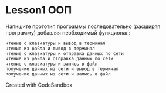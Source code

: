 # Lesson1 ООП

Напишите прототип программы последовательно (расширяя программу) добавляя необходимый функционал:

```
чтение с клавиатуры и вывод в терминал
чтение из файла и вывод в терминал
чтение с клавиатуры и отправка данных по сети
чтение из файла и отправка данных по сети
чтение с клавиатуры и запись в файл
получение данных из сети и вывод в терминал
получение данных из сети и запись в файл
```


Created with CodeSandbox
